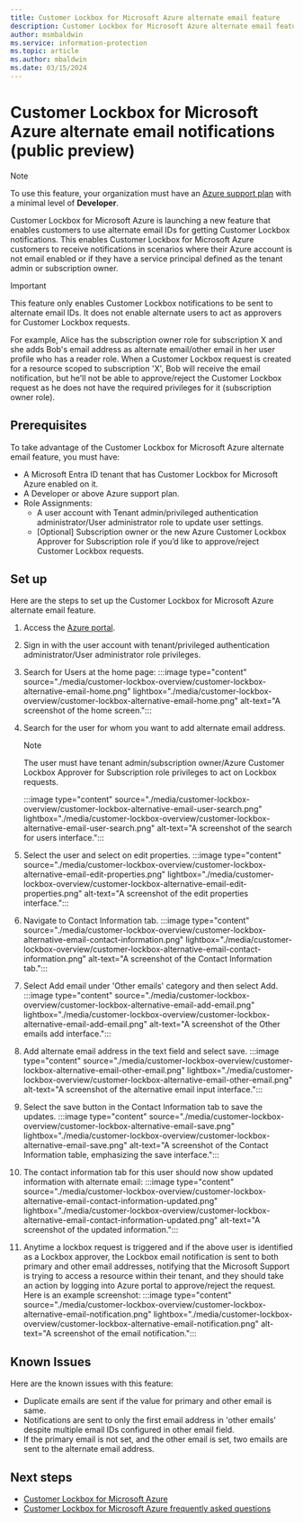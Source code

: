 ```yaml
---
title: Customer Lockbox for Microsoft Azure alternate email feature
description: Customer Lockbox for Microsoft Azure alternate email feature
author: msmbaldwin
ms.service: information-protection
ms.topic: article
ms.author: mbaldwin
ms.date: 03/15/2024
---
```


# Customer Lockbox for Microsoft Azure alternate email notifications (public preview)

> [!NOTE]
> To use this feature, your organization must have an [Azure support plan](https://azure.microsoft.com/support/plans/) with a minimal level of **Developer**.

Customer Lockbox for Microsoft Azure is launching a new feature that enables customers to use alternate email IDs for getting Customer Lockbox notifications. This enables Customer Lockbox for Microsoft Azure customers to receive notifications in scenarios where their Azure account is not email enabled or if they have a service principal defined as the tenant admin or subscription owner.

> [!IMPORTANT]
> This feature only enables Customer Lockbox notifications to be sent to alternate email IDs. It does not enable alternate users to act as approvers for Customer Lockbox requests.
>
> For example, Alice has the subscription owner role for subscription X and she adds Bob's email address as alternate email/other email in her user profile who has a reader role. When a Customer Lockbox request is created for a resource scoped to subscription 'X', Bob will receive the email notification, but he'll not be able to approve/reject the Customer Lockbox request as he does not have the required privileges for it (subscription owner role).

## Prerequisites

To take advantage of the Customer Lockbox for Microsoft Azure alternate email feature, you must have:

- A Microsoft Entra ID tenant that has Customer Lockbox for Microsoft Azure enabled on it.
- A Developer or above Azure support plan.
- Role Assignments:
    - A user account with Tenant admin/privileged authentication administrator/User administrator role to update user settings.
    - [Optional] Subscription owner or the new Azure Customer Lockbox Approver for Subscription role if you’d like to approve/reject Customer Lockbox requests.

## Set up

Here are the steps to set up the Customer Lockbox for Microsoft Azure alternate email feature.

1. Access the [Azure portal](https://portal.azure.com/).
1. Sign in with the user account with tenant/privileged authentication administrator/User administrator role privileges.
1. Search for Users at the home page:
    :::image type="content" source="./media/customer-lockbox-overview/customer-lockbox-alternative-email-home.png" lightbox="./media/customer-lockbox-overview/customer-lockbox-alternative-email-home.png" alt-text="A screenshot of the home screen.":::
1. Search for the user for whom you want to add alternate email address.
  
    > [!NOTE]
    > The user must have tenant admin/subscription owner/Azure Customer Lockbox Approver for Subscription role privileges to act on Lockbox requests.

    :::image type="content" source="./media/customer-lockbox-overview/customer-lockbox-alternative-email-user-search.png" lightbox="./media/customer-lockbox-overview/customer-lockbox-alternative-email-user-search.png" alt-text="A screenshot of the search for users interface.":::
1. Select the user and select on edit properties.
    :::image type="content" source="./media/customer-lockbox-overview/customer-lockbox-alternative-email-edit-properties.png" lightbox="./media/customer-lockbox-overview/customer-lockbox-alternative-email-edit-properties.png" alt-text="A screenshot of the edit properties interface.":::
1. Navigate to Contact Information tab.
    :::image type="content" source="./media/customer-lockbox-overview/customer-lockbox-alternative-email-contact-information.png" lightbox="./media/customer-lockbox-overview/customer-lockbox-alternative-email-contact-information.png" alt-text="A screenshot of the Contact Information tab.":::
1. Select Add email under 'Other emails' category and then select Add.
    :::image type="content" source="./media/customer-lockbox-overview/customer-lockbox-alternative-email-add-email.png" lightbox="./media/customer-lockbox-overview/customer-lockbox-alternative-email-add-email.png" alt-text="A screenshot of the Other emails add interface.":::
1. Add alternate email address in the text field and select save.
    :::image type="content" source="./media/customer-lockbox-overview/customer-lockbox-alternative-email-other-email.png" lightbox="./media/customer-lockbox-overview/customer-lockbox-alternative-email-other-email.png" alt-text="A screenshot of the alternative email input interface.":::
1. Select the save button in the Contact Information tab to save the updates.
    :::image type="content" source="./media/customer-lockbox-overview/customer-lockbox-alternative-email-save.png" lightbox="./media/customer-lockbox-overview/customer-lockbox-alternative-email-save.png" alt-text="A screenshot of the Contact Information table, emphasizing the save interface.":::
1. The contact information tab for this user should now show updated information with alternate email:
    :::image type="content" source="./media/customer-lockbox-overview/customer-lockbox-alternative-email-contact-information-updated.png" lightbox="./media/customer-lockbox-overview/customer-lockbox-alternative-email-contact-information-updated.png" alt-text="A screenshot of the updated information.":::
1. Anytime a lockbox request is triggered and if the above user is identified as a Lockbox approver, the Lockbox email notification is sent to both primary and other email addresses, notifying that the Microsoft Support is trying to access a resource within their tenant, and they should take an action by logging into Azure portal to approve/reject the request. Here is an example screenshot:
    :::image type="content" source="./media/customer-lockbox-overview/customer-lockbox-alternative-email-notification.png" lightbox="./media/customer-lockbox-overview/customer-lockbox-alternative-email-notification.png" alt-text="A screenshot of the email notification.":::

## Known Issues

Here are the known issues with this feature:

- Duplicate emails are sent if the value for primary and other email is same.
- Notifications are sent to only the first email address in 'other emails' despite multiple email IDs configured in other email field.
- If the primary email is not set, and the other email is set, two emails are sent to the alternate email address.

## Next steps

- [Customer Lockbox for Microsoft Azure](customer-lockbox-overview.md)
- [Customer Lockbox for Microsoft Azure frequently asked questions](customer-lockbox-faq.yml)